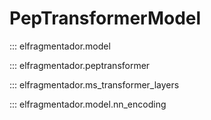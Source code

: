 # PepTransformerModel

::: elfragmentador.model

::: elfragmentador.peptransformer

::: elfragmentador.ms_transformer_layers

::: elfragmentador.model.nn_encoding
